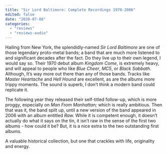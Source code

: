 ```yaml
---
title: "Sir Lord Baltimore: Complete Recordings 1970-2006"
edited: false
date: "2020-07-08"
categories:
  - "reviews"
  - "reviews-audio"
---
```


Hailing from New York, the splendidly-named _Sir Lord Baltimore_ are one of those legendary proto-metal bands; a band that are much more listened to and significant decades after the fact. Do they live up to their own legend, I would say so. Their 1970 debut album _Kingdom Come_, is extremely heavy, and will appeal to people who like _Blue Cheer_, _MC5_, or _Black Sabbath_. Although, It’s way more out there than any of those bands. Tracks like _Master Heartache_ and _Hell Hound_ are excellent, as are the albums more trippy moments. The sound is superb, I don’t think a modern band could replicate it.

The following year they released their self-titled follow-up, which is more proggy, especially on _Man From Manhattan;_ which is really ambitious. Then that was it, the band spilt up, until a new version of the band appeared in 2006 with an album entitled _Raw._ While it is competent enough, it doesn’t actually do what it says on the tin, it isn’t raw in the sense of the first two albums - how could it be? But, it is a nice extra to the two outstanding first albums.

A valuable historical collection, but one that crackles with life, originality and energy.
